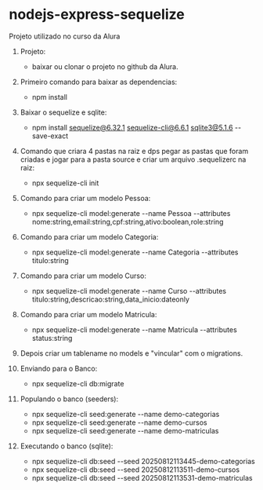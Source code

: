# nodejs-express-sequelize
Projeto utilizado no curso da Alura

01. Projeto:
    - baixar ou clonar o projeto no github da Alura.

02. Primeiro comando para baixar as dependencias:
    - npm install

03. Baixar o sequelize e sqlite:
    - npm install sequelize@6.32.1 sequelize-cli@6.6.1 sqlite3@5.1.6 --save-exact

04. Comando que criara 4 pastas na raiz e dps pegar as pastas que foram criadas e jogar para a pasta source e criar um arquivo .sequelizerc na raiz:
    - npx sequelize-cli init

05. Comando para criar um modelo Pessoa:
    - npx sequelize-cli model:generate --name Pessoa --attributes nome:string,email:string,cpf:string,ativo:boolean,role:string

06. Comando para criar um modelo Categoria:
    - npx sequelize-cli model:generate --name Categoria --attributes titulo:string

07. Comando para criar um modelo Curso:
    - npx sequelize-cli model:generate --name Curso --attributes titulo:string,descricao:string,data_inicio:dateonly

08. Comando para criar um modelo Matricula:
    - npx sequelize-cli model:generate --name Matricula --attributes status:string

09. Depois criar um tablename no models e "vincular" com o migrations.

10. Enviando para o Banco:
    - npx sequelize-cli db:migrate

11. Populando o banco (seeders):
    - npx sequelize-cli seed:generate --name demo-categorias
    - npx sequelize-cli seed:generate --name demo-cursos
    - npx sequelize-cli seed:generate --name demo-matriculas

12. Executando o banco (sqlite):
    - npx sequelize-cli db:seed --seed 20250812113445-demo-categorias
    - npx sequelize-cli db:seed --seed 20250812113511-demo-cursos
    - npx sequelize-cli db:seed --seed 20250812113531-demo-matriculas